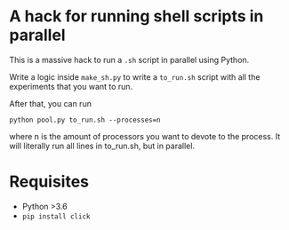 # A hack for running shell scripts in parallel

This is a massive hack to run a `.sh` script in parallel using Python.

Write a logic inside `make_sh.py` to write a `to_run.sh` script with all the experiments that you want to run.

After that, you can run

```
python pool.py to_run.sh --processes=n
```

where n is the amount of processors you want to devote to the process. It will literally run all lines in to_run.sh, but in parallel.

# Requisites

- Python >3.6
- `pip install click`
